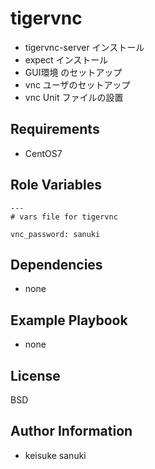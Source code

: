 tigervnc
=========

- tigervnc-server インストール
- expect インストール
- GUI環境 のセットアップ
- vnc ユーザのセットアップ
- vnc Unit ファイルの設置

Requirements
------------

- CentOS7

Role Variables
--------------

```
---
# vars file for tigervnc

vnc_password: sanuki
```

Dependencies
------------

- none

Example Playbook
----------------

- none

License
-------

BSD

Author Information
------------------

- keisuke sanuki 
